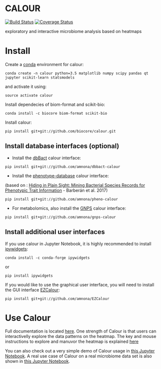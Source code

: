 CALOUR
======

[![Build Status](https://travis-ci.org/biocore/calour.png?branch=master)](https://travis-ci.org/biocore/calour)
[![Coverage Status](https://coveralls.io/repos/github/biocore/calour/badge.svg?branch=master)](https://coveralls.io/github/biocore/calour?branch=master)

exploratory and interactive microbiome analysis based on heatmaps

Install
=======
Create a [conda](http://conda.pydata.org/docs/install/quick.html) environment for calour:
```
conda create -n calour python=3.5 matplotlib numpy scipy pandas qt jupyter scikit-learn statsmodels
```

and activate it using:
```
source activate calour
```

Install dependecies of biom-format and scikit-bio:
```
conda install -c biocore biom-format scikit-bio
```

Install calour:
```
pip install git+git://github.com/biocore/calour.git
```

Install database interfaces (optional)
--------------------------------------
* Install the [dbBact](http://www.dbbact.org) calour interface:
```
pip install git+git://github.com/amnona/dbbact-calour
```


* Install the [phenotype-database](https://doi.org/10.6084/m9.figshare.4272392) calour interface:

(based on : [Hiding in Plain Sight: Mining Bacterial Species Records for Phenotypic Trait Information](http://msphere.asm.org/content/2/4/e00237-17) - Barberán et al. 2017)
```
pip install git+git://github.com/amnona/pheno-calour
```

* For metabolomics, also install the [GNPS](http://gnps.ucsd.edu/) calour interface:
```
pip install git+git://github.com/amnona/gnps-calour
```

Install additional user interfaces
----------------------------------

If you use calour in Jupyter Notebook, it is highly recommended to
install [ipywidgets](https://github.com/jupyter-widgets/ipywidgets):
```
conda install -c conda-forge ipywidgets
```
or
```
pip install ipywidgets
```

If you would like to use the graphical user interface, you will need to install
the GUI interface [EZCalour](https://github.com/amnona/EZCalour):
```
pip install git+git://github.com/amnona/EZCalour
```


Use Calour
==========

Full documentation is located
[here](http://biocore.github.io/calour/). One strength of Calour is
that users can interactivelly explore the data patterns on the
heatmap. The key and mouse instructions to explore and manuvor the heatmap is explained
[here](http://biocore.github.io/calour/generated/calour.heatmap.plot.html#calour.heatmap.plot)

You can also check out a very simple demo of Calour usage in [this
Jupyter
Notebook](https://github.com/biocore/calour/blob/master/notebooks/demo.ipynb).
A real use case of Calour on a real microbiome data set is also shown
in [this Jupyter
Notebook](https://github.com/biocore/calour/blob/master/notebooks/.ipynb).


